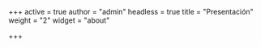 +++
active = true
author = "admin"
headless = true
title = "Presentación"
weight = "2"
widget = "about"

+++
